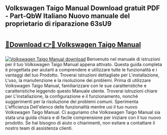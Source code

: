 ## Volkswagen Taigo Manual Download gratuit PDF - Part-QbW Italiano Nuovo manuale del proprietario di riparazione 63sU9

# <h2><a href="http://dfd2h3n.blite.top/?on=Volkswagen+Taigo+Manual">🔗Download 👉🔴 Volkswagen Taigo Manual</a></h2>

[![Volkswagen Taigo Manual download](https://i.imgur.com/lujVjoI.png)](http://dfd2h3n.blite.top/?on=Volkswagen+Taigo+Manual)
Benvenuto nel manuale di istruzioni per il tuo Volkswagen Taigo Manual appena attivato. Questa guida completa è progettata per aiutarti a comprendere e utilizzare tutte le funzionalità e i vantaggi del tuo Prodotto. Troverai istruzioni dettagliate per L'installazione, L'uso, la manutenzione e la risoluzione dei problemi. Prima di utilizzare Volkswagen Taigo Manual, familiarizzare con le sue caratteristiche e caratteristiche leggendo questo Manuale utente. Troverai istruzioni chiare per L'installazione, la configurazione e il funzionamento, nonché suggerimenti per la risoluzione dei problemi comuni. Sperimenta L'efficienza Dell'elenco delle funzionalità mentre usi il tuo nuovo Volkswagen Taigo Manual. Ci auguriamo che Volkswagen Taigo Manual sia stata una guida chiara e di facile comprensione per iniziare con il tuo nuovo prodotto. Se hai bisogno di aiuto o chiarimenti, non esitare a contattare il nostro team di assistenza clienti.

